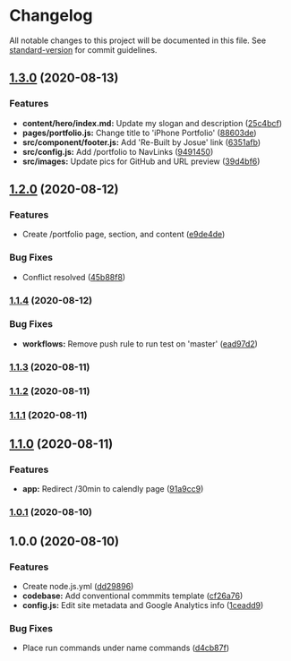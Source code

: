 # Changelog

All notable changes to this project will be documented in this file. See [standard-version](https://github.com/conventional-changelog/standard-version) for commit guidelines.

## [1.3.0](https://github.com/josueal1/v4/compare/v1.2.0...v1.3.0) (2020-08-13)

### Features

- **content/hero/index.md:** Update my slogan and description ([25c4bcf](https://github.com/josueal1/v4/commit/25c4bcf70bc9a94d3be42514f92e859e74b88638))
- **pages/portfolio.js:** Change title to 'iPhone Portfolio' ([88603de](https://github.com/josueal1/v4/commit/88603de6eba98aee89a21af9f6370863eb13ba64))
- **src/component/footer.js:** Add 'Re-Built by Josue' link ([6351afb](https://github.com/josueal1/v4/commit/6351afb4c7a20c58f99d3eeece5b6d9561249ee1))
- **src/config.js:** Add /portfolio to NavLinks ([9491450](https://github.com/josueal1/v4/commit/9491450da5afa746904a1f119493fb42e7a45b97))
- **src/images:** Update pics for GitHub and URL preview ([39d4bf6](https://github.com/josueal1/v4/commit/39d4bf64ab867afe8a2419e964175ea3e924c7d7))

## [1.2.0](https://github.com/josueal1/v4/compare/v1.1.4...v1.2.0) (2020-08-12)

### Features

- Create /portfolio page, section, and content ([e9de4de](https://github.com/josueal1/v4/commit/e9de4de2d6ad2c58b733fe88d489537410a327b5))

### Bug Fixes

- Conflict resolved ([45b88f8](https://github.com/josueal1/v4/commit/45b88f80d88dba26a8ead1fa8bff31722cff48f7))

### [1.1.4](https://github.com/josueal1/v4/compare/v1.1.3...v1.1.4) (2020-08-12)

### Bug Fixes

- **workflows:** Remove push rule to run test on 'master' ([ead97d2](https://github.com/josueal1/v4/commit/ead97d2bf07c78ed31333ca7ec0770fe035ddc78))

### [1.1.3](https://github.com/josueal1/v4/compare/v1.1.2...v1.1.3) (2020-08-11)

### [1.1.2](https://github.com/josueal1/v4/compare/v1.1.1...v1.1.2) (2020-08-11)

### [1.1.1](https://github.com/josueal1/v4/compare/v1.1.0...v1.1.1) (2020-08-11)

## [1.1.0](https://github.com/josueal1/v4/compare/v1.0.1...v1.1.0) (2020-08-11)

### Features

- **app:** Redirect /30min to calendly page ([91a9cc9](https://github.com/josueal1/v4/commit/91a9cc9a4c23f71e4b406c512e47d380e98987b3))

### [1.0.1](https://github.com/josueal1/v4/compare/v1.0.0...v1.0.1) (2020-08-10)

## 1.0.0 (2020-08-10)

### Features

- Create node.js.yml ([dd29896](https://github.com/josueal1/v4/commit/dd29896a9207ba2bd04cf709ed252326dc50467c))
- **codebase:** Add conventional commmits template ([cf26a76](https://github.com/josueal1/v4/commit/cf26a76d3e48c6df765951f99ff20b974a2271c1))
- **config.js:** Edit site metadata and Google Analytics info ([1ceadd9](https://github.com/josueal1/v4/commit/1ceadd9c3d408f87bf80c956cd26c3b7ccb07385))

### Bug Fixes

- Place run commands under name commands ([d4cb87f](https://github.com/josueal1/v4/commit/d4cb87f1e948a64d888cab3a135d439695fb39a5))
